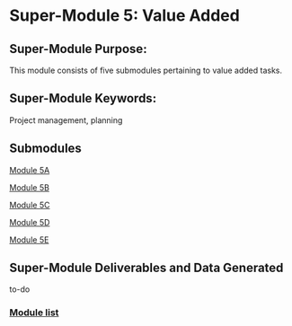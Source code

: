 # Super-Module 5: Value Added

## Super-Module Purpose:
This module consists of five submodules pertaining to value added tasks.

## Super-Module Keywords:
Project management, planning

## Submodules
[Module 5A](module_5A.md)

[Module 5B](module_5B.md)

[Module 5C](module_5C.md)

[Module 5D](module_5D.md)

[Module 5E](module_5E.md)


## Super-Module Deliverables and Data Generated
to-do

### [Module list](https://entcollnet.github.io/BugFlow/modules/)
